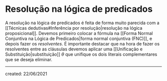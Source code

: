 # Resolução na lógica de predicados
A resolução na lógica de predicados é feita de forma muito parecida com a [[Técnicas dedutivas#Inferência por resolução|resolução na lógica proposicional]]. Devemos primeiro colocar a fórmula na [[Forma Normal Conjuntiva na Lógica de Predicados|forma normal conjuntiva (FNC)]], e depois fazer os *resolventes*. É importante destacar que na hora de fazer os resolventes entre as cláusulas devemos aplicar uma [[Unificação e Substituição|substituição]] $\theta$ que unifique os dois literais complementares que se deseja eliminar.

---

created: 22/06/2021
